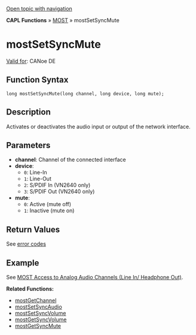 [Open topic with navigation](../../../../../CANoeDEFamily.htm#Topics/CAPLFunctions/MOST/Functions/CAPLfunctionMOSTSetSyncMute.md)

**CAPL Functions** » [MOST](../CAPLfunctionsMOSTOverview.md) » mostSetSyncMute

# mostSetSyncMute

[Valid for](../../../Shared/FeatureAvailability.md): CANoe DE

## Function Syntax

```plaintext
long mostSetSyncMute(long channel, long device, long mute);
```

## Description

Activates or deactivates the audio input or output of the network interface.

## Parameters

- **channel**: Channel of the connected interface
- **device**:
  - `0`: Line-In
  - `1`: Line-Out
  - `2`: S/PDIF In (VN2640 only)
  - `3`: S/PDIF Out (VN2640 only)
- **mute**:
  - `0`: Active (mute off)
  - `1`: Inactive (mute on)

## Return Values

See [error codes](../CAPLfunctionsMOSTErrorCodes.md)

## Example

See [MOST Access to Analog Audio Channels (Line In/ Headphone Out)](../../../CANoeCANalyzer/MOST/MOSTSynchronousChannelAnalogAudio.md).

**Related Functions:**

- [mostGetChannel](CAPLfunctionMOSTGetChannel.md)
- [mostSetSyncAudio](CAPLfunctionMOSTSetSyncAudio.md)
- [mostSetSyncVolume](CAPLfunctionMOSTSetSyncVolume.md)
- [mostGetSyncVolume](CAPLfunctionMOSTGetSyncVolume.md)
- [mostGetSyncMute](CAPLfunctionMOSTGetSyncMute.md)

